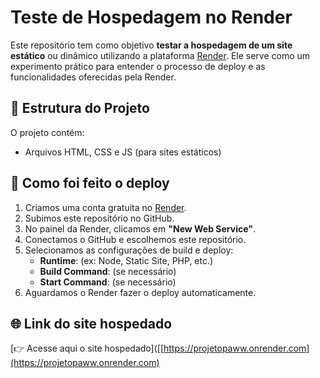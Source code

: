 # Teste de Hospedagem no Render

Este repositório tem como objetivo **testar a hospedagem de um site estático** ou dinâmico utilizando a plataforma [Render](https://render.com/). Ele serve como um experimento prático para entender o processo de deploy e as funcionalidades oferecidas pela Render.

## 📁 Estrutura do Projeto

O projeto contém:

- Arquivos HTML, CSS e JS (para sites estáticos)

## 🚀 Como foi feito o deploy

1. Criamos uma conta gratuita no [Render](https://render.com/).
2. Subimos este repositório no GitHub.
3. No painel da Render, clicamos em **"New Web Service"**.
4. Conectamos o GitHub e escolhemos este repositório.
5. Selecionamos as configurações de build e deploy:
   - **Runtime**: (ex: Node, Static Site, PHP, etc.)
   - **Build Command**: (se necessário)
   - **Start Command**: (se necessário)
6. Aguardamos o Render fazer o deploy automaticamente.

## 🌐 Link do site hospedado

[👉 Acesse aqui o site hospedado]([[https://projetopaww.onrender.com](https://projetopaww.onrender.com)
